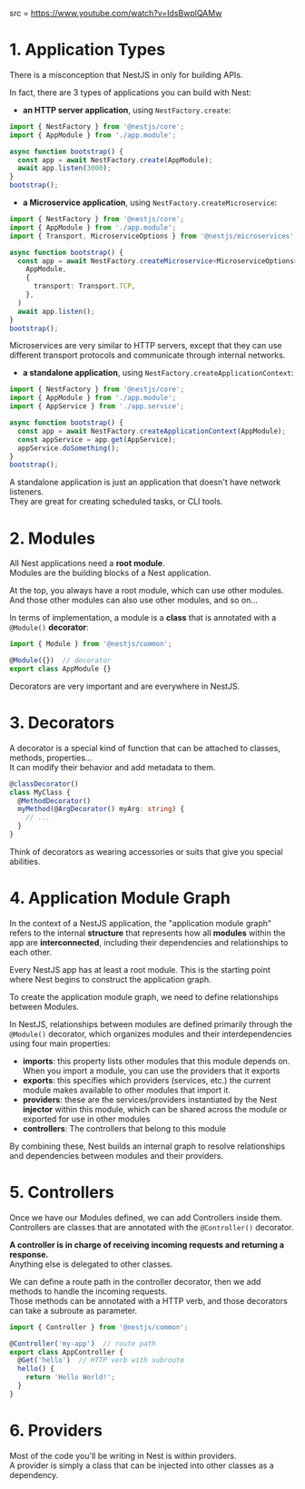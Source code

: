 src = https://www.youtube.com/watch?v=IdsBwplQAMw

# 1. Application Types

There is a misconception that NestJS in only for building APIs.  

In fact, there are 3 types of applications you can build with Nest:

- **an HTTP server application**, using `NestFactory.create`:
```ts
import { NestFactory } from '@nestjs/core';
import { AppModule } from './app.module';

async function bootstrap() {
  const app = await NestFactory.create(AppModule);
  await app.listen(3000);
}
bootstrap();
```

- **a Microservice application**, using `NestFactory.createMicroservice`:
```ts
import { NestFactory } from '@nestjs/core';
import { AppModule } from './app.module';
import { Transport, MicroserviceOptions } from '@nestjs/microservices';

async function bootstrap() {
  const app = await NestFactory.createMicroservice<MicroserviceOptions>(
    AppModule,
    {
      transport: Transport.TCP,
    },
  )
  await app.listen();
}
bootstrap(); 
```

Microservices are very similar to HTTP servers, except that they can use different transport protocols and 
communicate through internal networks.  

- **a standalone application**, using `NestFactory.createApplicationContext`:
```ts
import { NestFactory } from '@nestjs/core';
import { AppModule } from './app.module';
import { AppService } from './app.service';

async function bootstrap() {
  const app = await NestFactory.createApplicationContext(AppModule);
  const appService = app.get(AppService);
  appService.doSomething();
}
bootstrap();
```

A standalone application is just an application that doesn't have network listeners.  
They are great for creating scheduled tasks, or CLI tools.

# 2. Modules

All Nest applications need a **root module**.  
Modules are the building blocks of a Nest application.  

At the top, you always have a root module, which can use other modules.  
And those other modules can also use other modules, and so on...  

In terms of implementation, a module is a **class** that is annotated with a `@Module()` **decorator**:
```ts
import { Module } from '@nestjs/common';

@Module({})  // decorator
export class AppModule {}
```

Decorators are very important and are everywhere in NestJS.  

# 3. Decorators

A decorator is a special kind of function that can be attached to classes, methods, properties...  
It can modify their behavior and add metadata to them.  

```ts
@classDecorator()
class MyClass {
  @MethodDecorator()
  myMethod(@ArgDecorator() myArg: string) {
    // ...
  }
}
```

Think of decorators as wearing accessories or suits that give you special abilities.  

# 4. Application Module Graph

In the context of a NestJS application, the "application module graph" refers to the internal **structure** that represents how 
all **modules** within the app are **interconnected**, including their dependencies and relationships to each other.  

Every NestJS app has at least a root module. This is the starting point where Nest begins to construct the application graph.  

To create the application module graph, we need to define relationships between Modules.  

In NestJS, relationships between modules are defined primarily through the `@Module()` decorator, which organizes modules and their interdependencies using four main properties:

- **imports**: this property lists other modules that this module depends on. When you import a module, you can use the providers that it exports
- **exports**: this specifies which providers (services, etc.) the current module makes available to other modules that import it.
- **providers**: these are the services/providers instantiated by the Nest **injector** within this module, which can be shared across the module or exported for use in other modules
- **controllers**: The controllers that belong to this module

By combining these, Nest builds an internal graph to resolve relationships and dependencies between modules and their providers.

# 5. Controllers

Once we have our Modules defined, we can add Controllers inside them.  
Controllers are classes that are annotated with the `@Controller()` decorator.  

**A controller is in charge of receiving incoming requests and returning a response.**  
Anything else is delegated to other classes.  

We can define a route path in the controller decorator, then we add methods to handle the incoming requests.  
Those methods can be annotated with a HTTP verb, and those decorators can take a subroute as parameter.  

```ts
import { Controller } from '@nestjs/common';

@Controller('my-app')  // route path
export class AppController {
  @Get('hello')  // HTTP verb with subroute
  hello() {
    return 'Hello World!';
  }
}
```

# 6. Providers

Most of the code you'll be writing in Nest is within providers.  
A provider is simply a class that can be injected into other classes as a dependency.  

